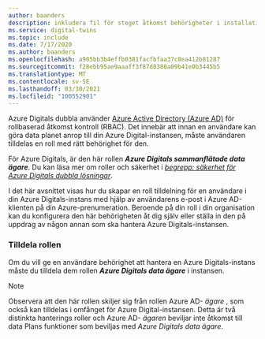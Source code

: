 ```yaml
---
author: baanders
description: inkludera fil för steget åtkomst behörigheter i installations programmet för Azure Digitals
ms.service: digital-twins
ms.topic: include
ms.date: 7/17/2020
ms.author: baanders
ms.openlocfilehash: a905bb3b4effb0381facfbfaa37c8ea412b81287
ms.sourcegitcommit: f28ebb95ae9aaaff3f87d8388a09b41e0b3445b5
ms.translationtype: MT
ms.contentlocale: sv-SE
ms.lasthandoff: 03/30/2021
ms.locfileid: "100552901"
---
```

Azure Digitals dubbla använder [Azure Active Directory (Azure AD)](../articles/active-directory/fundamentals/active-directory-whatis.md) för rollbaserad åtkomst kontroll (RBAC). Det innebär att innan en användare kan göra data planet anrop till din Azure Digital-instansen, måste användaren tilldelas en roll med rätt behörighet för den.

För Azure Digitals, är den här rollen _**Azure Digitals sammanflätade data ägare**_. Du kan läsa mer om roller och säkerhet i [*begrepp: säkerhet för Azure Digitals dubbla lösningar*](../articles/digital-twins/concepts-security.md).

I det här avsnittet visas hur du skapar en roll tilldelning för en användare i din Azure Digitals-instans med hjälp av användarens e-post i Azure AD-klienten på din Azure-prenumeration. Beroende på din roll i din organisation kan du konfigurera den här behörigheten åt dig själv eller ställa in den på uppdrag av någon annan som ska hantera Azure Digitals-instansen.

### <a name="assign-the-role"></a>Tilldela rollen

Om du vill ge en användare behörighet att hantera en Azure Digitals-instans måste du tilldela dem rollen _**Azure Digitals data ägare**_ i instansen.

> [!NOTE]
> Observera att den här rollen skiljer sig från rollen Azure AD- *ägare* , som också kan tilldelas i omfånget för Azure Digital-instansen. Detta är två distinkta hanterings roller och Azure AD- *ägaren* beviljar inte åtkomst till data Plans funktioner som beviljas med *Azure Digitals data ägare*.